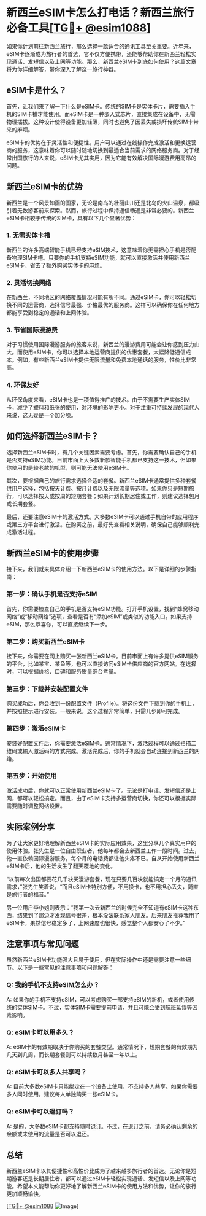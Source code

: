 # 新西兰eSIM卡怎么打电话？新西兰旅行必备工具[[TG💪+ @esim1088](https://t.me/s/esim1088)]

如果你计划前往新西兰旅行，那么选择一款适合的通讯工具至关重要。近年来，eSIM卡逐渐成为旅行者的首选，它不仅方便携带，还能够帮助你在新西兰轻松实现通话、发短信以及上网等功能。那么，新西兰eSIM卡到底如何使用？这篇文章将为你详细解答，带你深入了解这一旅行神器。

## eSIM卡是什么？

首先，让我们来了解一下什么是eSIM卡。传统的SIM卡是实体卡片，需要插入手机的SIM卡槽才能使用。而eSIM卡是一种嵌入式芯片，直接集成在设备中，无需物理插拔。这种设计使得设备更加轻薄，同时也避免了因丢失或损坏传统SIM卡带来的麻烦。

eSIM卡的优势在于灵活性和便捷性。用户可以通过在线操作完成激活和更换运营商的服务，这意味着你可以随时随地切换到最适合当前需求的网络服务商。对于经常出国旅行的人来说，eSIM卡尤其实用，因为它能有效解决国际漫游费用高昂的问题。

## 新西兰eSIM卡的优势

新西兰是一个风景如画的国家，无论是南岛的壮丽山川还是北岛的火山温泉，都吸引着无数游客前来探索。然而，旅行过程中保持通信畅通是非常必要的。新西兰eSIM卡相较于传统的SIM卡，具有以下几个显著优势：

### 1. **无需实体卡槽**
   新西兰的许多高端智能手机已经支持eSIM技术，这意味着你无需担心手机是否配备物理SIM卡槽。只要你的手机支持eSIM功能，就可以直接激活并使用新西兰eSIM卡，省去了额外购买实体卡的麻烦。

### 2. **灵活切换网络**
   在新西兰，不同地区的网络覆盖情况可能有所不同。通过eSIM卡，你可以轻松切换不同的运营商，选择信号最强、价格最优的服务商。这样可以确保你在任何地方都能享受到稳定的通话和上网体验。

### 3. **节省国际漫游费**
   对于习惯使用国际漫游服务的旅客来说，新西兰的漫游费用可能会让你感到压力山大。而使用eSIM卡，你可以选择本地运营商提供的优惠套餐，大幅降低通信成本。例如，有些新西兰eSIM卡提供无限流量和免费本地通话的服务，性价比非常高。

### 4. **环保友好**
   从环保角度来看，eSIM卡也是一项值得推广的技术。由于不需要生产实体SIM卡，减少了塑料和纸张的使用，对环境的影响更小。对于注重可持续发展的现代人来说，这无疑是一个加分项。

## 如何选择新西兰eSIM卡？

选择新西兰eSIM卡时，有几个关键因素需要考虑。首先，你需要确认自己的手机是否支持eSIM功能。目前市面上大多数新款智能手机都已支持这一技术，但如果你使用的是较老款的机型，则可能无法使用eSIM卡。

其次，要根据自己的旅行需求选择合适的套餐。新西兰eSIM卡通常提供多种套餐供用户选择，包括按天计费、按月计费以及无限流量等选项。如果你只是短期旅行，可以选择按天或按周的短期套餐；如果计划长期居住或工作，则建议选择包月或长期套餐。

最后，还要注意eSIM卡的激活方式。大多数eSIM卡可以通过手机自带的应用程序或第三方平台进行激活。在购买之前，最好先查看相关说明，确保自己能够顺利完成激活过程。

## 新西兰eSIM卡的使用步骤

接下来，我们就来具体介绍一下新西兰eSIM卡的使用方法。以下是详细的步骤指南：

### 第一步：确认手机是否支持eSIM
   首先，你需要检查自己的手机是否支持eSIM功能。打开手机设置，找到“蜂窝移动网络”或“移动网络”选项，查看是否有“添加eSIM”或类似的功能入口。如果支持eSIM，那么恭喜你，可以直接继续下一步。

### 第二步：购买新西兰eSIM卡
   接下来，你需要在网上购买一张新西兰eSIM卡。目前市面上有许多提供eSIM服务的平台，比如某宝、某鱼等，也可以直接访问eSIM卡供应商的官方网站。在选择时，可以根据价格、口碑和服务质量综合考量。

### 第三步：下载并安装配置文件
   购买成功后，你会收到一份配置文件（Profile）。将这份文件下载到你的手机上，并按照提示进行安装。一般来说，这个过程非常简单，只需几步即可完成。

### 第四步：激活eSIM卡
   安装好配置文件后，你需要激活eSIM卡。通常情况下，激活过程可以通过扫描二维码或输入激活码的方式完成。激活完成后，你的手机就会自动连接到新西兰的网络。

### 第五步：开始使用
   激活成功后，你就可以正常使用新西兰eSIM卡了。无论是打电话、发短信还是上网，都可以轻松搞定。而且，由于eSIM卡支持多运营商切换，你还可以根据实际需要随时调整网络设置。

## 实际案例分享

为了让大家更好地理解新西兰eSIM卡的实际应用效果，这里分享几个真实用户的使用体验。张先生是一位自由职业者，他每年都会去新西兰工作一段时间。过去，他一直依赖国际漫游服务，每个月的电话费都让他头疼不已。自从开始使用新西兰eSIM卡后，他的生活发生了翻天覆地的变化。

“以前每次出国都要花几千块买漫游套餐，现在只要几百块就能搞定一个月的通讯需求，”张先生笑着说，“而且eSIM卡特别方便，不用换卡，也不用担心丢失，简直是旅行者的福音。”

另一位用户李小姐则表示：“我第一次去新西兰的时候完全不知道有eSIM卡这种东西，结果到了那边才发现信号很差，根本没法联系家人朋友。后来朋友推荐我用了eSIM卡，果然信号稳定多了，上网速度也很快，感觉整个人都安心了不少。”

## 注意事项与常见问题

虽然新西兰eSIM卡功能强大且易于使用，但在实际操作中还是需要注意一些细节。以下是一些常见的注意事项和问题解答：

### Q: 我的手机不支持eSIM怎么办？
A: 如果你的手机不支持eSIM，可以考虑购买一部支持eSIM的新机，或者使用传统的实体SIM卡。不过，实体SIM卡需要提前申请，并且可能会受到航班延误等因素影响。

### Q: eSIM卡可以用多久？
A: eSIM卡的有效期取决于你购买的套餐类型。通常情况下，短期套餐的有效期为几天到几周，而长期套餐则可以持续数月甚至一年以上。

### Q: eSIM卡可以多人共享吗？
A: 目前大多数eSIM卡只能绑定在一个设备上使用，不支持多人共享。如果你需要多人同时使用，建议每人单独购买一张eSIM卡。

### Q: eSIM卡可以退订吗？
A: 是的，大多数eSIM卡都支持随时退订。不过，在退订之前，请务必确认剩余的余额或未使用的流量是否可以退还。

## 总结

新西兰eSIM卡以其便捷性和高性价比成为了越来越多旅行者的首选。无论你是短期游客还是长期居住者，都可以通过eSIM卡轻松实现通话、发短信以及上网等功能。希望本文能帮助你更好地了解新西兰eSIM卡的使用方法和优势，让你的旅行更加顺畅愉快。

[[TG💪+ @esim1088](https://t.me/s/esim1088) ![Image](https://i.postimg.cc/4NQfJmqS/Snipaste-2025-05-13-00-14-12.png)]